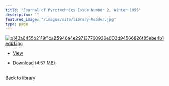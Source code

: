 ```yaml
---
title: "Journal of Pyrotechnics Issue Number 2, Winter 1995"
description: ""
featured_image: "/images/site/library-header.jpg"
type: page
---
```


<a href="https://drive.google.com/file/d/1D1TpOhOr2_ruWR_v_7EAmpef-06ZvVMe/view" target="_blank">![b143a6455b2119f1ca25946a4e297137760936e003d94566826f85ebe4b1edb1.jpg](/images/library/b143a6455b2119f1ca25946a4e297137760936e003d94566826f85ebe4b1edb1.jpg)</a>
* <a href="https://drive.google.com/file/d/1D1TpOhOr2_ruWR_v_7EAmpef-06ZvVMe/view" target="_blank">View</a>

* [Download](https://drive.google.com/uc?export=download&id=1D1TpOhOr2_ruWR_v_7EAmpef-06ZvVMe) (4.57 MB)

<br />[Back to library](/library/)
